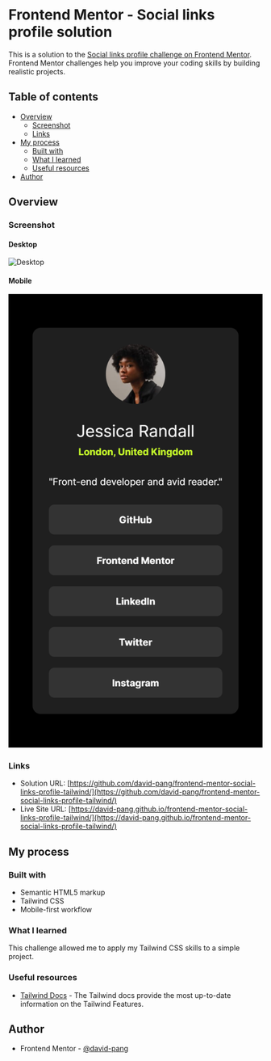 # Frontend Mentor - Social links profile solution

This is a solution to the [Social links profile challenge on Frontend Mentor](https://www.frontendmentor.io/challenges/social-links-profile-UG32l9m6dQ). Frontend Mentor challenges help you improve your coding skills by building realistic projects.

## Table of contents

-   [Overview](#overview)
    -   [Screenshot](#screenshot)
    -   [Links](#links)
-   [My process](#my-process)
    -   [Built with](#built-with)
    -   [What I learned](#what-i-learned)
    -   [Useful resources](#useful-resources)
-   [Author](#author)

## Overview

### Screenshot

#### Desktop

![Desktop](./design/solution/desktop.jpg)

#### Mobile

![Mobile](./design/solution/mobile.png)

### Links

-   Solution URL: [https://github.com/david-pang/frontend-mentor-social-links-profile-tailwind/](https://github.com/david-pang/frontend-mentor-social-links-profile-tailwind/)
-   Live Site URL: [https://david-pang.github.io/frontend-mentor-social-links-profile-tailwind/](https://david-pang.github.io/frontend-mentor-social-links-profile-tailwind/)

## My process

### Built with

-   Semantic HTML5 markup
-   Tailwind CSS
-   Mobile-first workflow

### What I learned

This challenge allowed me to apply my Tailwind CSS skills to a simple project.

### Useful resources

-   [Tailwind Docs](https://tailwindcss.com/docs) - The Tailwind docs provide the most up-to-date information on the Tailwind Features.

## Author

-   Frontend Mentor - [@david-pang](https://www.frontendmentor.io/profile/david-pang)
